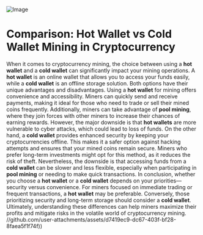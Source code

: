 
![Image](https://github.com/user-attachments/assets/4a25d116-2220-4385-b08e-f287af8fcbc4)
# Comparison: Hot Wallet vs Cold Wallet Mining in Cryptocurrency
When it comes to cryptocurrency mining, the choice between using a **hot wallet** and a **cold wallet** can significantly impact your mining operations. A **hot wallet** is an online wallet that allows you to access your funds easily, while a **cold wallet** is an offline storage solution. Both options have their unique advantages and disadvantages.
Using a **hot wallet** for mining offers convenience and accessibility. Miners can quickly send and receive payments, making it ideal for those who need to trade or sell their mined coins frequently. Additionally, miners can take advantage of **pool mining**, where they join forces with other miners to increase their chances of earning rewards. However, the major downside is that **hot wallets** are more vulnerable to cyber attacks, which could lead to loss of funds.
On the other hand, a **cold wallet** provides enhanced security by keeping your cryptocurrencies offline. This makes it a safer option against hacking attempts and ensures that your mined coins remain secure. Miners who prefer long-term investments might opt for this method, as it reduces the risk of theft. Nevertheless, the downside is that accessing funds from a **cold wallet** can be slower and less flexible, especially when participating in **pool mining** or needing to make quick transactions.
In conclusion, whether you choose a **hot wallet** or a **cold wallet** depends on your priorities—security versus convenience. For miners focused on immediate trading or frequent transactions, a **hot wallet** may be preferable. Conversely, those prioritizing security and long-term storage should consider a **cold wallet**. Ultimately, understanding these differences can help miners maximize their profits and mitigate risks in the volatile world of cryptocurrency mining. 
 //github.com/user-attachments/assets/d7419ec9-dc67-403f-bf28-8faea5f1f74f))
